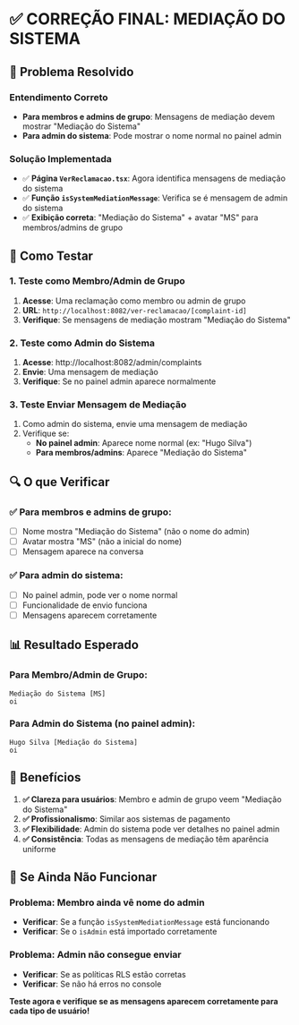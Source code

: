 # ✅ CORREÇÃO FINAL: MEDIAÇÃO DO SISTEMA

## 🎯 Problema Resolvido

### **Entendimento Correto**
- **Para membros e admins de grupo**: Mensagens de mediação devem mostrar "Mediação do Sistema"
- **Para admin do sistema**: Pode mostrar o nome normal no painel admin

### **Solução Implementada**
- ✅ **Página `VerReclamacao.tsx`**: Agora identifica mensagens de mediação do sistema
- ✅ **Função `isSystemMediationMessage`**: Verifica se é mensagem de admin do sistema
- ✅ **Exibição correta**: "Mediação do Sistema" + avatar "MS" para membros/admins de grupo

## 🚀 Como Testar

### 1. **Teste como Membro/Admin de Grupo**
1. **Acesse**: Uma reclamação como membro ou admin de grupo
2. **URL**: `http://localhost:8082/ver-reclamacao/[complaint-id]`
3. **Verifique**: Se mensagens de mediação mostram "Mediação do Sistema"

### 2. **Teste como Admin do Sistema**
1. **Acesse**: http://localhost:8082/admin/complaints
2. **Envie**: Uma mensagem de mediação
3. **Verifique**: Se no painel admin aparece normalmente

### 3. **Teste Enviar Mensagem de Mediação**
1. Como admin do sistema, envie uma mensagem de mediação
2. Verifique se:
   - **No painel admin**: Aparece nome normal (ex: "Hugo Silva")
   - **Para membros/admins**: Aparece "Mediação do Sistema"

## 🔍 O que Verificar

### ✅ **Para membros e admins de grupo:**
- [ ] Nome mostra "Mediação do Sistema" (não o nome do admin)
- [ ] Avatar mostra "MS" (não a inicial do nome)
- [ ] Mensagem aparece na conversa

### ✅ **Para admin do sistema:**
- [ ] No painel admin, pode ver o nome normal
- [ ] Funcionalidade de envio funciona
- [ ] Mensagens aparecem corretamente

## 📊 Resultado Esperado

### **Para Membro/Admin de Grupo:**
```
Mediação do Sistema [MS]
oi
```

### **Para Admin do Sistema (no painel admin):**
```
Hugo Silva [Mediação do Sistema]
oi
```

## 🎯 Benefícios

1. **✅ Clareza para usuários**: Membro e admin de grupo veem "Mediação do Sistema"
2. **✅ Profissionalismo**: Similar aos sistemas de pagamento
3. **✅ Flexibilidade**: Admin do sistema pode ver detalhes no painel admin
4. **✅ Consistência**: Todas as mensagens de mediação têm aparência uniforme

## 🐛 Se Ainda Não Funcionar

### Problema: Membro ainda vê nome do admin
- **Verificar**: Se a função `isSystemMediationMessage` está funcionando
- **Verificar**: Se o `isAdmin` está importado corretamente

### Problema: Admin não consegue enviar
- **Verificar**: Se as políticas RLS estão corretas
- **Verificar**: Se não há erros no console

**Teste agora e verifique se as mensagens aparecem corretamente para cada tipo de usuário!** 